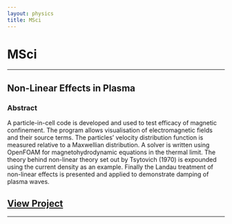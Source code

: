```yaml
---
layout: physics
title: MSci
---
```


# MSci

---

## Non-Linear Effects in Plasma
### Abstract
A particle-in-cell code is developed and used to test efficacy of magnetic confinement. The program allows visualisation of electromagnetic fields and their source terms. The particles’ velocity distribution function is measured relative to a Maxwellian distribution. A solver is written using OpenFOAM for magnetohydrodynamic equations in the thermal limit. The theory behind non-linear theory set out by Tsytovich (1970) is expounded using the current density as an example. Finally the Landau treatment of non-linear effects is presented and applied to demonstrate damping of plasma waves.

## [View Project](/Physics/MSci/Edgeley_MSci.pdf)
---


